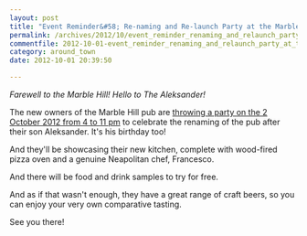 ```yaml
---
layout: post
title: "Event Reminder&#58; Re-naming and Re-launch Party at the Marble Hill Pub - 2 October 2012"
permalink: /archives/2012/10/event_reminder_renaming_and_relaunch_party_at_the.html
commentfile: 2012-10-01-event_reminder_renaming_and_relaunch_party_at_the
category: around_town
date: 2012-10-01 20:39:50

---
```


*Farewell to the Marble Hill! Hello to The Aleksander!*

The new owners of the Marble Hill pub are [throwing a party on the 2 October 2012 from 4 to 11 pm](/event/party/200705143620) to celebrate the renaming of the pub after their son Aleksander. It's his birthday too!

And they'll be showcasing their new kitchen, complete with wood-fired pizza oven and a genuine Neapolitan chef, Francesco.

And there will be food and drink samples to try for free.

And as if that wasn't enough, they have a great range of craft beers, so you can enjoy your very own comparative tasting.

See you there!
